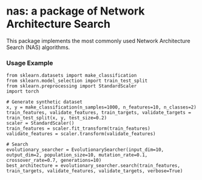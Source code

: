 nas: a package of Network Architecture Search
=======================

This package implements the most commonly used Network Architecture Search (NAS) algorithms.

### Usage Example

```
from sklearn.datasets import make_classification
from sklearn.model_selection import train_test_split
from sklearn.preprocessing import StandardScaler
import torch

# Generate synthetic dataset
x, y = make_classification(n_samples=1000, n_features=10, n_classes=2)
train_features, validate_features, train_targets, validate_targets = train_test_split(x, y, test_size=0.2)
scaler = StandardScaler()
train_features = scaler.fit_transform(train_features)
validate_features = scaler.transform(validate_features)

# Search
evolutionary_searcher = EvolutionarySearcher(input_dim=10, output_dim=2, population_size=10, mutation_rate=0.1, crossover_rate=0.7, generations=10)
best_architecture = evolutionary_searcher.search(train_features, train_targets, validate_features, validate_targets, verbose=True)
```
